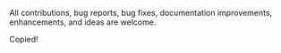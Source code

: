 All contributions, bug reports, bug fixes, documentation improvements, enhancements, and ideas are welcome.

Copied!


